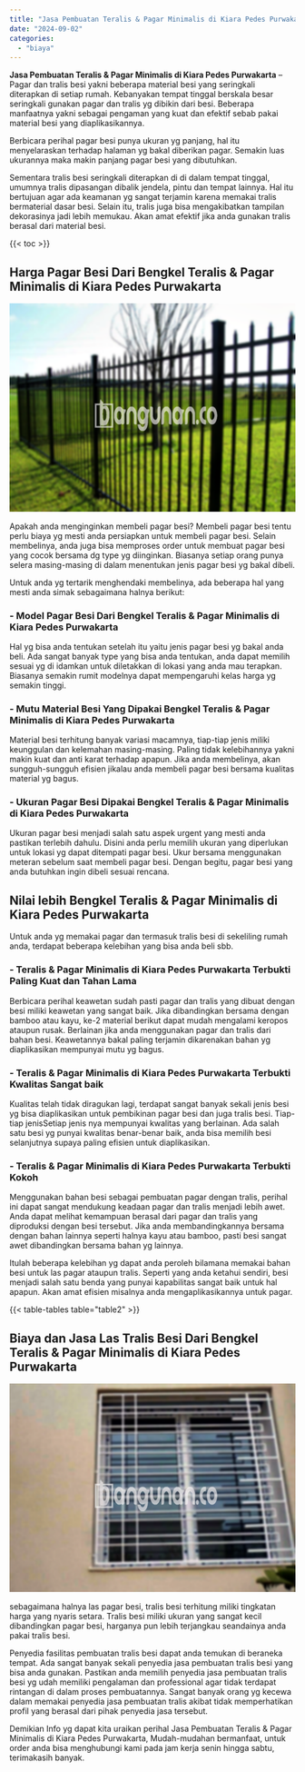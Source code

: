 ```yaml
---
title: "Jasa Pembuatan Teralis & Pagar Minimalis di Kiara Pedes Purwakarta"
date: "2024-09-02"
categories: 
  - "biaya"
---
```


**Jasa Pembuatan Teralis & Pagar Minimalis di Kiara Pedes Purwakarta** – Pagar dan tralis besi yakni beberapa material besi yang seringkali diterapkan di setiap rumah. Kebanyakan tempat tinggal berskala besar seringkali gunakan pagar dan tralis yg dibikin dari besi. Beberapa manfaatnya yakni sebagai pengaman yang kuat dan efektif sebab pakai material besi yang diaplikasikannya.

Berbicara perihal pagar besi punya ukuran yg panjang, hal itu menyelaraskan terhadap halaman yg bakal diberikan pagar. Semakin luas ukurannya maka makin panjang pagar besi yang dibutuhkan.

Sementara tralis besi seringkali diterapkan di di dalam tempat tinggal, umumnya tralis dipasangan dibalik jendela, pintu dan tempat lainnya. Hal itu bertujuan agar ada keamanan yg sangat terjamin karena memakai tralis bermaterial dasar besi. Selain itu, tralis juga bisa mengakibatkan tampilan dekorasinya jadi lebih memukau. Akan amat efektif jika anda gunakan tralis berasal dari material besi.

{{< toc >}}

## Harga Pagar Besi Dari Bengkel Teralis & Pagar Minimalis di Kiara Pedes Purwakarta

![Jasa Pembuatan Teralis & Pagar Minimalis di Kiara Pedes Purwakarta](/images/pagar-minimalis-murah-24.png)

Apakah anda menginginkan membeli pagar besi? Membeli pagar besi tentu perlu biaya yg mesti anda persiapkan untuk membeli pagar besi. Selain membelinya, anda juga bisa memproses order untuk membuat pagar besi yang cocok bersama dg type yg diinginkan. Biasanya setiap orang punya selera masing-masing di dalam menentukan jenis pagar besi yg bakal dibeli.

Untuk anda yg tertarik menghendaki membelinya, ada beberapa hal yang mesti anda simak sebagaimana halnya berikut:
### \- Model Pagar Besi Dari Bengkel Teralis & Pagar Minimalis di Kiara Pedes Purwakarta

Hal yg bisa anda tentukan setelah itu yaitu jenis pagar besi yg bakal anda beli. Ada sangat banyak type yang bisa anda tentukan, anda dapat memilih sesuai yg di idamkan untuk diletakkan di lokasi yang anda mau terapkan. Biasanya semakin rumit modelnya dapat mempengaruhi kelas harga yg semakin tinggi.

### \- Mutu Material Besi Yang Dipakai Bengkel Teralis & Pagar Minimalis di Kiara Pedes Purwakarta

Material besi terhitung banyak variasi macamnya, tiap-tiap jenis miliki keunggulan dan kelemahan masing-masing. Paling tidak kelebihannya yakni makin kuat dan anti karat terhadap apapun. Jika anda membelinya, akan sungguh-sungguh efisien jikalau anda membeli pagar besi bersama kualitas material yg bagus.

### \- Ukuran Pagar Besi Dipakai Bengkel Teralis & Pagar Minimalis di Kiara Pedes Purwakarta

Ukuran pagar besi menjadi salah satu aspek urgent yang mesti anda pastikan terlebih dahulu. Disini anda perlu memilih ukuran yang diperlukan untuk lokasi yg dapat ditempati pagar besi. Ukur bersama menggunakan meteran sebelum saat membeli pagar besi. Dengan begitu, pagar besi yang anda butuhkan ingin dibeli sesuai rencana.

## Nilai lebih Bengkel Teralis & Pagar Minimalis di Kiara Pedes Purwakarta

Untuk anda yg memakai pagar dan termasuk tralis besi di sekeliling rumah anda, terdapat beberapa kelebihan yang bisa anda beli sbb.

### \- Teralis & Pagar Minimalis di Kiara Pedes Purwakarta Terbukti Paling Kuat dan Tahan Lama

Berbicara perihal keawetan sudah pasti pagar dan tralis yang dibuat dengan besi miliki keawetan yang sangat baik. Jika dibandingkan bersama dengan bamboo atau kayu, ke-2 material berikut dapat mudah mengalami keropos ataupun rusak. Berlainan jika anda menggunakan pagar dan tralis dari bahan besi. Keawetannya bakal paling terjamin dikarenakan bahan yg diaplikasikan mempunyai mutu yg bagus.

### \- Teralis & Pagar Minimalis di Kiara Pedes Purwakarta Terbukti Kwalitas Sangat baik

Kualitas telah tidak diragukan lagi, terdapat sangat banyak sekali jenis besi yg bisa diaplikasikan untuk pembikinan pagar besi dan juga tralis besi. Tiap-tiap jenisSetiap jenis nya mempunyai kwalitas yang berlainan. Ada salah satu besi yg punyai kwalitas benar-benar baik, anda bisa memilih besi selanjutnya supaya paling efisien untuk diaplikasikan.

### \- Teralis & Pagar Minimalis di Kiara Pedes Purwakarta Terbukti Kokoh

Menggunakan bahan besi sebagai pembuatan pagar dengan tralis, perihal ini dapat sangat mendukung keadaan pagar dan tralis menjadi lebih awet. Anda dapat melihat kemampuan berasal dari pagar dan tralis yang diproduksi dengan besi tersebut. Jika anda membandingkannya bersama dengan bahan lainnya seperti halnya kayu atau bamboo, pasti besi sangat awet dibandingkan bersama bahan yg lainnya.

Itulah beberapa kelebihan yg dapat anda peroleh bilamana memakai bahan besi untuk las pagar ataupun tralis. Seperti yang anda ketahui sendiri, besi menjadi salah satu benda yang punyai kapabilitas sangat baik untuk hal apapun. Akan amat efisien misalnya anda mengaplikasikannya untuk pagar.

{{< table-tables table="table2" >}}

## Biaya dan Jasa Las Tralis Besi Dari Bengkel Teralis & Pagar Minimalis di Kiara Pedes Purwakarta

![Jasa Pembuatan Teralis & Pagar Minimalis di Kiara Pedes Purwakarta](/images/teralis-minimalis-murah-05.png)

sebagaimana halnya las pagar besi, tralis besi terhitung miliki tingkatan harga yang nyaris setara. Tralis besi miliki ukuran yang sangat kecil dibandingkan pagar besi, harganya pun lebih terjangkau seandainya anda pakai tralis besi.

Penyedia fasilitas pembuatan tralis besi dapat anda temukan di beraneka tempat. Ada sangat banyak sekali penyedia jasa pembuatan tralis besi yang bisa anda gunakan. Pastikan anda memilih penyedia jasa pembuatan tralis besi yg udah memiliki pengalaman dan professional agar tidak terdapat rintangan di dalam proses pembuatannya. Sangat banyak orang yg kecewa dalam memakai penyedia jasa pembuatan tralis akibat tidak memperhatikan profil yang berasal dari pihak penyedia jasa tersebut.

Demikian Info yg dapat kita uraikan perihal Jasa Pembuatan Teralis & Pagar Minimalis di Kiara Pedes Purwakarta, Mudah-mudahan bermanfaat, untuk order anda bisa menghubungi kami pada jam kerja senin hingga sabtu, terimakasih banyak.
